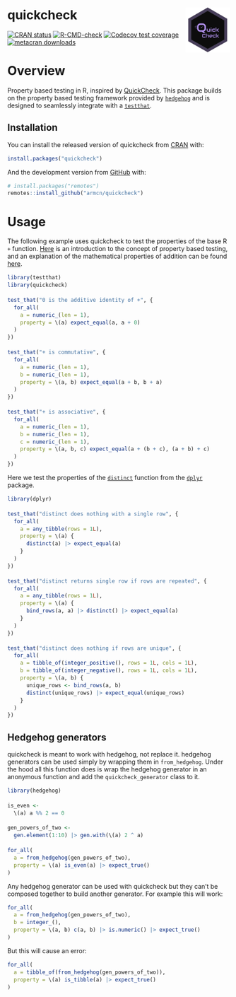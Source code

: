 
<!-- README.md is generated from README.Rmd. Please edit that file -->

# quickcheck <img src="man/figures/hex.png" align="right" style="width: 20%;"/>

<!-- badges: start -->

[![CRAN
status](https://www.r-pkg.org/badges/version/quickcheck)](https://CRAN.R-project.org/package=quickcheck)
[![R-CMD-check](https://github.com/armcn/quickcheck/workflows/R-CMD-check/badge.svg)](https://github.com/armcn/quickcheck/actions)
[![Codecov test
coverage](https://codecov.io/gh/armcn/quickcheck/branch/main/graph/badge.svg)](https://app.codecov.io/gh/armcn/quickcheck?branch=main)
[![metacran
downloads](https://cranlogs.r-pkg.org/badges/quickcheck)](https://cran.r-project.org/package=quickcheck)
<!-- badges: end -->

# Overview

Property based testing in R, inspired by
[QuickCheck](https://en.wikipedia.org/wiki/QuickCheck). This package
builds on the property based testing framework provided by
[`hedgehog`](https://github.com/hedgehogqa/r-hedgehog) and is designed
to seamlessly integrate with a [`testthat`](https://testthat.r-lib.org).

## Installation

You can install the released version of quickcheck from
[CRAN](https://CRAN.R-project.org) with:

``` r
install.packages("quickcheck")
```

And the development version from [GitHub](https://github.com/) with:

``` r
# install.packages("remotes")
remotes::install_github("armcn/quickcheck")
```

# Usage

The following example uses quickcheck to test the properties of the base
R `+` function.
[Here](https://fsharpforfunandprofit.com/posts/property-based-testing/)
is an introduction to the concept of property based testing, and an
explanation of the mathematical properties of addition can be found
[here](https://www.khanacademy.org/math/cc-sixth-grade-math/cc-6th-factors-and-multiples/properties-of-numbers/a/properties-of-addition).

``` r
library(testthat)
library(quickcheck)

test_that("0 is the additive identity of +", {
  for_all(
    a = numeric_(len = 1),
    property = \(a) expect_equal(a, a + 0)
  )          
})

test_that("+ is commutative", {
  for_all(
    a = numeric_(len = 1),
    b = numeric_(len = 1),
    property = \(a, b) expect_equal(a + b, b + a)
  )          
})

test_that("+ is associative", {
  for_all(
    a = numeric_(len = 1),
    b = numeric_(len = 1),
    c = numeric_(len = 1),
    property = \(a, b, c) expect_equal(a + (b + c), (a + b) + c)
  )          
})
```

Here we test the properties of the
[`distinct`](https://dplyr.tidyverse.org/reference/distinct.html)
function from the [`dplyr`](https://dplyr.tidyverse.org/index.html)
package.

``` r
library(dplyr)

test_that("distinct does nothing with a single row", {
  for_all(
    a = any_tibble(rows = 1L),
    property = \(a) {
      distinct(a) |> expect_equal(a)
    }
  )
})

test_that("distinct returns single row if rows are repeated", {
  for_all(
    a = any_tibble(rows = 1L),
    property = \(a) {
      bind_rows(a, a) |> distinct() |> expect_equal(a)
    }
  )
})

test_that("distinct does nothing if rows are unique", {
  for_all(
    a = tibble_of(integer_positive(), rows = 1L, cols = 1L),
    b = tibble_of(integer_negative(), rows = 1L, cols = 1L),
    property = \(a, b) {
      unique_rows <- bind_rows(a, b)
      distinct(unique_rows) |> expect_equal(unique_rows)
    }
  )
})
```

## Hedgehog generators

quickcheck is meant to work with hedgehog, not replace it. hedgehog
generators can be used simply by wrapping them in `from_hedgehog`. Under
the hood all this function does is wrap the hedgehog generator in an
anonymous function and add the `quickcheck_generator` class to it.

``` r
library(hedgehog)

is_even <- 
  \(a) a %% 2 == 0

gen_powers_of_two <- 
  gen.element(1:10) |> gen.with(\(a) 2 ^ a)

for_all(
  a = from_hedgehog(gen_powers_of_two),
  property = \(a) is_even(a) |> expect_true()
)
```

Any hedgehog generator can be used with quickcheck but they can’t be
composed together to build another generator. For example this will
work:

``` r
for_all(
  a = from_hedgehog(gen_powers_of_two),
  b = integer_(),
  property = \(a, b) c(a, b) |> is.numeric() |> expect_true()
)
```

But this will cause an error:

``` r
for_all(
  a = tibble_of(from_hedgehog(gen_powers_of_two)),
  property = \(a) is_tibble(a) |> expect_true()
)
```
